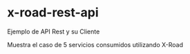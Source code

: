 # x-road-rest-api
Ejemplo de API Rest y su Cliente

Muestra el caso de 5 servicios consumidos utilizando X-Road
